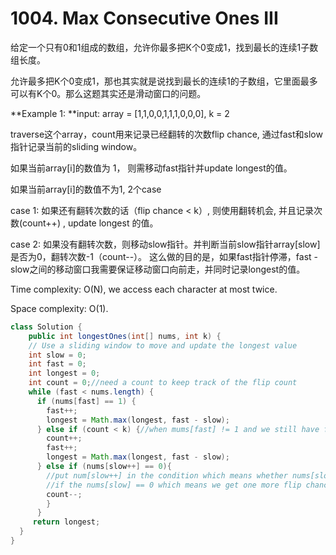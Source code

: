 # 1004. Max Consecutive Ones III

给定一个只有0和1组成的数组，允许你最多把K个0变成1，找到最长的连续1子数组长度。

允许最多把K个0变成1，那也其实就是说找到最长的连续1的子数组，它里面最多可以有K个0。那么这题其实还是滑动窗口的问题。

**Example 1: **input: array = [1,1,0,0,1,1,1,0,0,0], k = 2

traverse这个array，count用来记录已经翻转的次数flip chance, 通过fast和slow指针记录当前的sliding window。

如果当前array[i]的数值为 1， 则需移动fast指针并update longest的值。

如果当前array[i]的数值不为1, 2个case

case 1: 如果还有翻转次数的话（flip chance < k）, 则使用翻转机会, 并且记录次数(count++) , update longest 的值。 

case 2: 如果没有翻转次数，则移动slow指针。并判断当前slow指针array[slow]是否为0，翻转次数-1（count--）。 这么做的目的是，如果fast指针停滞，fast - slow之间的移动窗口我需要保证移动窗口向前走，并同时记录longest的值。

Time complexity: O(N), we access each character at most twice.

Space complexity: O(1).

```java
class Solution {
    public int longestOnes(int[] nums, int k) {
    // Use a sliding window to move and update the longest value
    int slow = 0;
    int fast = 0;
    int longest = 0;
    int count = 0;//need a count to keep track of the flip count
    while (fast < nums.length) {
      if (nums[fast] == 1) {
        fast++;
        longest = Math.max(longest, fast - slow);
      } else if (count < k) {//when mums[fast] != 1 and we still have flip chances to change 0 to 1
        count++;
        fast++;
        longest = Math.max(longest, fast - slow);
      } else if (nums[slow++] == 0){
        //put num[slow++] in the condition which means whether nums[slow] == 0 or not slow++
        //if the nums[slow] == 0 which means we get one more flip chance
        count--;
        }
      }
     return longest;
  }
}
```